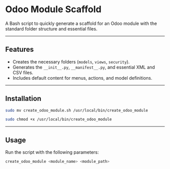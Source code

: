 # Odoo Module Scaffold

A Bash script to quickly generate a scaffold for an Odoo module with the standard folder structure and essential files.

---

## Features

- Creates the necessary folders (`models`, `views`, `security`).
- Generates the `__init__.py`, `__manifest__.py`, and essential XML and CSV files.
- Includes default content for menus, actions, and model definitions.

---

## Installation
```bash
sudo mv create_odoo_module.sh /usr/local/bin/create_odoo_module
```

```bash
sudo chmod +x /usr/local/bin/create_odoo_module
```

---

## Usage

Run the script with the following parameters:

```bash
create_odoo_module <module_name> <module_path>
```